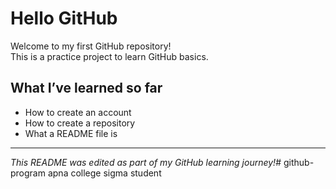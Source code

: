 # Hello GitHub

Welcome to my first GitHub repository!  
This is a practice project to learn GitHub basics.

## What I’ve learned so far
- How to create an account
- How to create a repository
- What a README file is

---

*This README was edited as part of my GitHub learning journey!*# github-program
apna college sigma student
